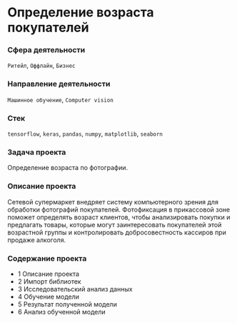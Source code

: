 # **Определение возраста покупателей**

### **Сфера деятельности**
`Ритейл`, `Оффлайн`, `Бизнес`
  
### **Направление деятельности**
`Машинное обучение`, `Computer vision`

### **Стек**
`tensorflow`, `keras`, `pandas`, `numpy`, `matplotlib`, `seaborn`

### **Задача проекта**
Определение возраста по фотографии.

### **Описание проекта**
Сетевой супермаркет внедряет систему компьютерного зрения для обработки фотографий покупателей. Фотофиксация в прикассовой зоне поможет определять возраст клиентов, чтобы анализировать покупки и предлагать товары, которые могут заинтересовать покупателей этой возрастной группы и контролировать добросовестность кассиров при продаже алкоголя.

### **Содержание проекта**
- 1  Описание проекта
- 2  Импорт библиотек
- 3  Исследовательский анализ данных
- 4  Обучение модели
- 5  Результат полученной модели
- 6  Анализ обученной модели

